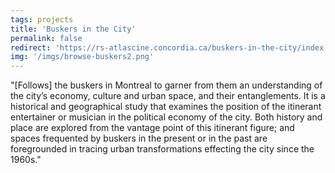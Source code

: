 ```yaml
---
tags: projects
title: 'Buskers in the City'
permalink: false
redirect: 'https://rs-atlascine.concordia.ca/buskers-in-the-city/index.html?module=module.stories'
img: '/imgs/browse-buskers2.png'
---
```



"[Follows] the buskers in Montreal to garner from them an understanding of the city’s economy, culture and urban space, and their entanglements. It is a historical and geographical study that examines the position of the itinerant entertainer or musician in the political economy of the city. Both history and place are explored from the vantage point of this itinerant figure; and spaces frequented by buskers in the present or in the past are foregrounded in tracing urban transformations effecting the city since the 1960s."